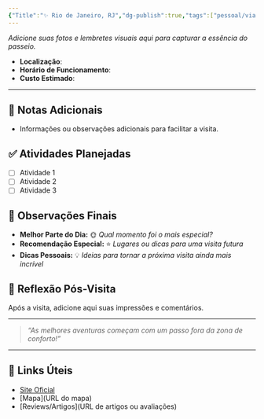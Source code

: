 ```yaml
---
{"Title":"✨ Rio de Janeiro, RJ","dg-publish":true,"tags":["pessoal/viagem","pessoal/viagem/lugares"],"permalink":"/3.Caixa de Entrada/Rio de Janeiro, RJ/","dgPassFrontmatter":true}
---
```


_Adicione suas fotos e lembretes visuais aqui para capturar a essência do passeio._
- **Localização**: 
- **Horário de Funcionamento**: 
- **Custo Estimado**: 
---
## 📔 Notas Adicionais
- Informações ou observações adicionais para facilitar a visita.
## ✅ Atividades Planejadas
- [ ] Atividade 1
- [ ] Atividade 2
- [ ] Atividade 3
## 🌈 Observações Finais
- **Melhor Parte do Dia:** 🌞 _Qual momento foi o mais especial?_
- **Recomendação Especial:** ⭐ _Lugares ou dicas para uma visita futura_
- **Dicas Pessoais:** 💡 _Ideias para tornar a próxima visita ainda mais incrível_
## 🐧 Reflexão Pós-Visita
Após a visita, adicione aqui suas impressões e comentários.

---
> _“As melhores aventuras começam com um passo fora da zona de conforto!”_
---
## 🔗 Links Úteis
- [Site Oficial](URL)
- [Mapa](URL do mapa)
- [Reviews/Artigos](URL de artigos ou avaliações)